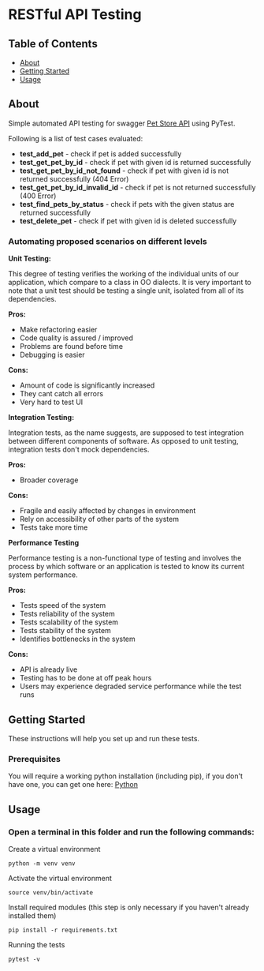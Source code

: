 # RESTful API Testing

## Table of Contents

- [About](#about)
- [Getting Started](#getting_started)
- [Usage](#usage)

## About <a name = "about"></a>

Simple automated API testing for swagger [Pet Store API](https://petstore3.swagger.io/) using PyTest.

Following is a list of test cases evaluated:

- **test_add_pet** - check if pet is added successfully
- **test_get_pet_by_id** - check if pet with given id is returned successfully
- **test_get_pet_by_id_not_found** - check if pet with given id is not returned successfully (404 Error)
- **test_get_pet_by_id_invalid_id** - check if pet is not returned successfully (400 Error)
- **test_find_pets_by_status** - check if pets with the given status are returned successfully
- **test_delete_pet** - check if pet with given id is deleted successfully

### Automating proposed scenarios on different levels

**Unit Testing:**

This degree of testing verifies the working of the individual units of our application, which compare to a class in OO dialects. It is very important to note that a unit test should be testing a single unit, isolated from all of its dependencies.

**Pros:**

- Make refactoring easier
- Code quality is assured / improved
- Problems are found before time
- Debugging is easier

**Cons:**

- Amount of code is significantly increased
- They cant catch all errors
- Very hard to test UI

**Integration Testing:**

Integration tests, as the name suggests, are supposed to test integration between different components of software. As opposed to unit testing, integration tests don't mock dependencies.

**Pros:**

- Broader coverage

**Cons:**

- Fragile and easily affected by changes in environment
- Rely on accessibility of other parts of the system
- Tests take more time

**Performance Testing**

Performance testing is a non-functional type of testing and involves the process by which software or an application is tested to know its current system performance.

**Pros:**

- Tests speed of the system
- Tests reliability of the system
- Tests scalability of the system
- Tests stability of the system
- Identifies bottlenecks in the system

**Cons:**

- API is already live
- Testing has to be done at off peak hours
- Users may experience degraded service performance while the test runs

## Getting Started <a name = "getting_started"></a>

These instructions will help you set up and run these tests.

### Prerequisites

You will require a working python installation (including pip), if you don't have one, you can get one here: [Python](https://www.python.org/downloads/)

## Usage <a name = "usage"></a>

### Open a terminal in this folder and run the following commands:

Create a virtual environment

    python -m venv venv

Activate the virtual environment

    source venv/bin/activate

Install required modules (this step is only necessary if you haven't already installed them)

    pip install -r requirements.txt

Running the tests

    pytest -v
